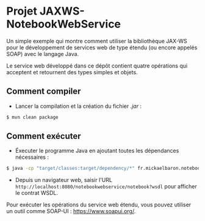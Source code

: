 # Projet JAXWS-NotebookWebService

Un simple exemple qui montre comment utiliser la bibliothèque JAX-WS pour le développement de services web de type étendu (ou encore appelés SOAP) avec le langage Java.

Le service web développé dans ce dépôt contient quatre opérations qui acceptent et retournent des types simples et objets.

## Comment compiler

* Lancer la compilation et la création du fichier _.jar_ :

```bash
$ mvn clean package
```

## Comment exécuter

* Éxecuter le programme Java en ajoutant toutes les dépendances nécessaires :

```bash
$ java -cp "target/classes:target/dependency/*" fr.mickaelbaron.notebookwebservice.NotebookServiceSOAPPublish
```

* Depuis un navigateur web, saisir l'URL `http://localhost:8080/notebookwebservice/notebook?wsdl` pour afficher le contrat WSDL.

Pour exécuter les opérations du service web étendu, vous pouvez utiliser un outil comme SOAP-UI : <https://www.soapui.org/>.
